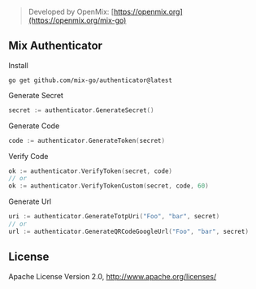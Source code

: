 > Developed by OpenMix: [https://openmix.org](https://openmix.org/mix-go)

## Mix Authenticator

Install

```
go get github.com/mix-go/authenticator@latest
```

Generate Secret

```go
secret := authenticator.GenerateSecret()
```

Generate Code

```go
code := authenticator.GenerateToken(secret)
```

Verify Code

```go
ok := authenticator.VerifyToken(secret, code)
// or
ok := authenticator.VerifyTokenCustom(secret, code, 60)
```

Generate Url

```go
uri := authenticator.GenerateTotpUri("Foo", "bar", secret)
// or
url := authenticator.GenerateQRCodeGoogleUrl("Foo", "bar", secret)
```

## License

Apache License Version 2.0, http://www.apache.org/licenses/
